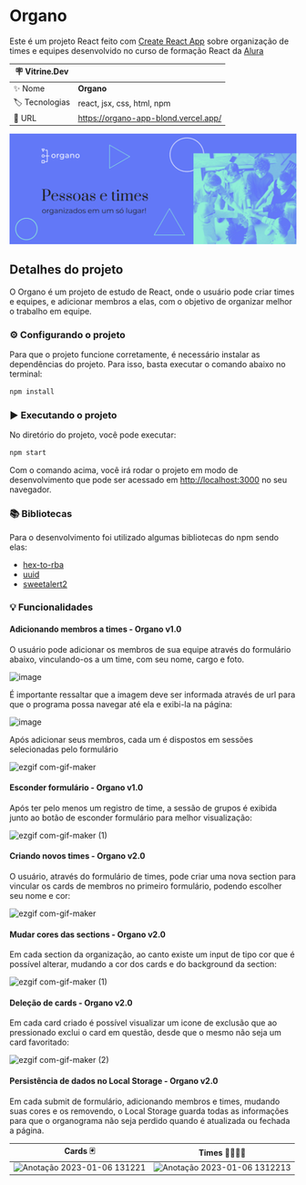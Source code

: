 # Organo

Este é um projeto React feito com [Create React App](https://github.com/facebook/create-react-app) sobre organização de times e equipes desenvolvido no curso de formação React da [Alura](https://cursos.alura.com.br/formacao-react-javascript)

| :placard: Vitrine.Dev |     |
| -------------  | --- |
| :sparkles: Nome        | **Organo**
| :label: Tecnologias | react, jsx, css, html, npm
| :rocket: URL         | https://organo-app-blond.vercel.app/

![](/public/img/banner.png#vitrinedev)

## Detalhes do projeto

O Organo é um projeto de estudo de React, onde o usuário pode criar times e equipes, e adicionar membros a elas, com o objetivo de organizar melhor o trabalho em equipe.

### ⚙️ Configurando o projeto
Para que o projeto funcione corretamente, é necessário instalar as dependências do projeto. Para isso, basta executar o comando abaixo no terminal:

```bash
npm install
```

### ▶️ Executando o projeto
No diretório do projeto, você pode executar:
```bash
npm start
```
Com o comando acima, você irá rodar o projeto em modo de desenvolvimento que pode ser acessado em [http://localhost:3000](http://localhost:3000) no seu navegador.

### 📚 Bibliotecas
Para o desenvolvimento foi utilizado algumas bibliotecas do npm sendo elas:
  * [hex-to-rba](https://www.npmjs.com/package/hex-to-rgba)
  * [uuid](https://www.npmjs.com/package/uuid)
  * [sweetalert2](https://sweetalert2.github.io/)

### 💡 Funcionalidades

#### Adicionando membros a times - Organo v1.0
O usuário pode adicionar os membros de sua equipe através do formulário abaixo, vinculando-os a um time, com seu nome, cargo e foto.

![image](https://user-images.githubusercontent.com/101435037/209827854-9fbcf40e-6f17-4b38-a029-767950098494.png)

É importante ressaltar que a imagem deve ser informada através de url para que o programa possa navegar até ela e exibi-la na página:

![image](https://user-images.githubusercontent.com/101435037/209828098-a9e14d03-5c86-46ec-92a8-25abd18f4f3a.png)

Após adicionar seus membros, cada um é dispostos em sessões selecionadas pelo formulário

![ezgif com-gif-maker](https://user-images.githubusercontent.com/101435037/209831596-035d911c-0e15-40c2-bf04-674a726c42ec.gif)

#### Esconder formulário - Organo v1.0
Após ter pelo menos um registro de time, a sessão de grupos é exibida junto ao botão de esconder formulário para melhor visualização:

![ezgif com-gif-maker (1)](https://user-images.githubusercontent.com/101435037/209832752-db6f7bf9-708d-45ca-bacf-bcfcedc23a13.gif)

#### Criando novos times  - Organo v2.0
O usuário, através do formulário de times, pode criar uma nova section para vincular os cards de membros no primeiro formulário, podendo escolher seu nome e cor:

![ezgif com-gif-maker](https://user-images.githubusercontent.com/101435037/211048759-49f5d4e7-9b41-4af6-97b5-b9ef1acaf241.gif)

#### Mudar cores das sections  - Organo v2.0
Em cada section da organização, ao canto existe um input de tipo cor que é possível alterar, mudando a cor dos cards e do background da section:

![ezgif com-gif-maker (1)](https://user-images.githubusercontent.com/101435037/211050003-aa0bc832-4da3-47f4-8292-637aebb9e0dd.gif)

#### Deleção de cards  - Organo v2.0
Em cada card criado é possível visualizar um icone de exclusão que ao pressionado exclui o card em questão, desde que o mesmo não seja um card favoritado:

![ezgif com-gif-maker (2)](https://user-images.githubusercontent.com/101435037/211051233-cad59f85-7d92-46f7-89ad-273bba2b2058.gif)

#### Persistência de dados no Local Storage  - Organo v2.0
Em cada submit de formulário, adicionando membros e times, mudando suas cores e os removendo, o Local Storage guarda todas as informações para que o organograma não seja perdido quando é atualizada ou fechada a página.

| Cards 🃏 | Times 👨‍👩‍👦‍👦 |
| :---------: | :---------: |
| ![Anotação 2023-01-06 131221](https://user-images.githubusercontent.com/101435037/211052832-7c579a23-8cb5-446c-977e-583ae65c6609.png) | ![Anotação 2023-01-06 1312213](https://user-images.githubusercontent.com/101435037/211052859-e34847ec-fc5e-4b89-8901-65a750c3fcd0.png) |
